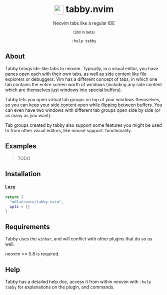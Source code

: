 <h1 align=center>
  <img src="https://github.com/user-attachments/assets/e5005f94-1c42-4bc3-97a9-6d57ef77b710" width="30" height="30" style="vertical-align: bottom" />
 tabby.nvim
</h1>

<p align="center" size=10>
  Neovim tabs like a regular IDE 
</p>

<p align="center">
    <sup>(Still in beta)</sup> <!-- x-release-please-version -->
</p>

<p align="center">
    <code>:help tabby</code>
</p>

## About 
Tabby brings ide-like tabs to neovim. Typically, in a visual editor, you 
have panes open each with their own tabs, as well as side content like file
explorers or debuggers. Vim has a different concept of tabs, in which one tab
contains the entire screen worth of windows (including any side content which
are themselves just windows into special buffers).

Tabby lets you open virtual tab groups on top of your windows themselves, so
you can keep your side content open while flipping between buffers. You can even
have two windows with different tab groups open side by side (or as many as you want).

Tab groups created by tabby also support some features you might be used to 
from other visual editors, like mouse support. 
functionality.

## Examples
> TODO

## Installation
#### Lazy
```lua
return {
  "mdlafrance/tabby.nvim",
  opts = {}
}
```

## Requirements
Tabby uses the `winbar`, and will conflict with other plugins that do so as well.

neovim >= 0.8 is required.

## Help
Tabby has a detailed help doc, access it from within neovim with `:help tabby` for explanations on the plugin, and commands.
